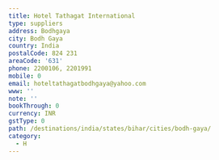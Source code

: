 ```yaml
---
title: Hotel Tathagat International
type: suppliers
address: Bodhgaya
city: Bodh Gaya
country: India
postalCode: 824 231
areaCode: '631'
phone: 2200106, 2201991
mobile: 0
email: hoteltathagatbodhgaya@yahoo.com
www: ''
note: ''
bookThrough: 0
currency: INR
gstType: 0
path: /destinations/india/states/bihar/cities/bodh-gaya/
category:
  - H
---
```


